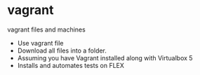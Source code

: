 # vagrant
vagrant files and machines

* Use vagrant file
* Download all files into a folder. 
* Assuming you have Vagrant installed along with Virtualbox 5
* Installs and automates tests on FLEX

